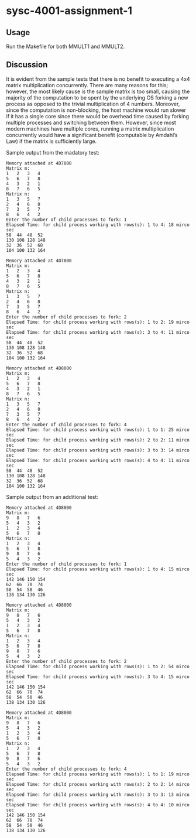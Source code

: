 # sysc-4001-assignment-1

## Usage

Run the Makefile for both MMULT1 and MMULT2.

## Discussion 

It is evident from the sample tests that there is no benefit to executing a 4x4 matrix multiplication concurrently. There are many reasons for this; however, the most likely cause is the sample matrix is too small, causing the majority of the computation to be spent by the underlying OS forking a new process as opposed to the trivial multiplication of 4 numbers. Moreover, since the computation is non-blocking, the host machine would run slower if it has a single core since there would be overhead time caused by forking multiple processes and switching between them. However, since most modern machines have multiple cores, running a matrix multiplication concurrently would have a significant benefit (computable by Amdahl’s Law) if the matrix is sufficiently large.

Sample output from the madatory test:
```
Memory attached at 4D7000
Matrix m:
1	2	3	4	
5	6	7	8	
4	3	2	1	
8	7	6	5	
Matrix n:
1	3	5	7	
2	4	6	8	
7	3	5	7	
8	6	4	2	
Enter the number of child processes to fork: 1
Elapsed Time: for child process working with rows(s): 1 to 4: 18 mirco sec
58	44	48	52	
130	108	128	148	
32	36	52	68	
104	100	132	164	
```
```
Memory attached at 4D7000
Matrix m:
1	2	3	4	
5	6	7	8	
4	3	2	1	
8	7	6	5	
Matrix n:
1	3	5	7	
2	4	6	8	
7	3	5	7	
8	6	4	2	
Enter the number of child processes to fork: 2
Elapsed Time: for child process working with rows(s): 1 to 2: 19 mirco sec
Elapsed Time: for child process working with rows(s): 3 to 4: 11 mirco sec
58	44	48	52	
130	108	128	148	
32	36	52	68	
104	100	132	164	
```
```
Memory attached at 4D8000
Matrix m:
1	2	3	4	
5	6	7	8	
4	3	2	1	
8	7	6	5	
Matrix n:
1	3	5	7	
2	4	6	8	
7	3	5	7	
8	6	4	2	
Enter the number of child processes to fork: 4
Elapsed Time: for child process working with rows(s): 1 to 1: 25 mirco sec
Elapsed Time: for child process working with rows(s): 2 to 2: 11 mirco sec
Elapsed Time: for child process working with rows(s): 3 to 3: 14 mirco sec
Elapsed Time: for child process working with rows(s): 4 to 4: 11 mirco sec
58	44	48	52	
130	108	128	148	
32	36	52	68	
104	100	132	164	
```
Sample output from an additional test:
```
Memory attached at 4D8000
Matrix m:
9	8	7	6	
5	4	3	2	
1	2	3	4	
5	6	7	8	
Matrix n:
1	2	3	4	
5	6	7	8	
9	8	7	6	
5	4	3	2	
Enter the number of child processes to fork: 1
Elapsed Time: for child process working with rows(s): 1 to 4: 15 mirco sec
142	146	150	154	
62	66	70	74	
58	54	50	46	
138	134	130	126	
```
```
Memory attached at 4D8000
Matrix m:
9	8	7	6	
5	4	3	2	
1	2	3	4	
5	6	7	8	
Matrix n:
1	2	3	4	
5	6	7	8	
9	8	7	6	
5	4	3	2	
Enter the number of child processes to fork: 2
Elapsed Time: for child process working with rows(s): 1 to 2: 54 mirco sec
Elapsed Time: for child process working with rows(s): 3 to 4: 15 mirco sec
142	146	150	154	
62	66	70	74	
58	54	50	46	
138	134	130	126	
```
```
Memory attached at 4D8000
Matrix m:
9	8	7	6	
5	4	3	2	
1	2	3	4	
5	6	7	8	
Matrix n:
1	2	3	4	
5	6	7	8	
9	8	7	6	
5	4	3	2	
Enter the number of child processes to fork: 4
Elapsed Time: for child process working with rows(s): 1 to 1: 19 mirco sec
Elapsed Time: for child process working with rows(s): 2 to 2: 14 mirco sec
Elapsed Time: for child process working with rows(s): 3 to 3: 13 mirco sec
Elapsed Time: for child process working with rows(s): 4 to 4: 10 mirco sec
142	146	150	154	
62	66	70	74	
58	54	50	46	
138	134	130	126	
```
